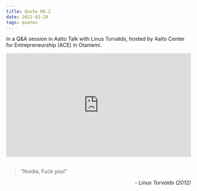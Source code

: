 ```yaml
---
title: Quote NO.2
date: 2021-02-20
tags: quotes
---
```


In a Q&A session in Aalto Talk with Linus Torvalds, hosted by Aalto Center for Entrepreneurship (ACE) in Otaniemi.

<div style="padding: 56.25% 0px 0px; position: relative;"><iframe src="https://www.youtube.com/embed/MShbP3OpASA?cc_load_policy=1&end=3005&iv_load_policy=3&rel=0&start=2993" frameborder="0" allow="accelerometer; autoplay; encrypted-media; gyroscope; picture-in-picture" allowfullscreen scrolling="no"  style="position: absolute; top: 0px; left: 0px; width: 100%; height: 100%;"></iframe></div>
<br>

>"Nvidia, Fuck you!"

<div style="text-align: right"> <i>- Linus Torvalds (2012)</i> </div>
